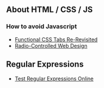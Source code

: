 ## About HTML / CSS / JS

### How to avoid Javascript
* [Functional CSS Tabs Re-Revisited](https://css-tricks.com/functional-css-tabs-re-revisited/)
* [Radio-Controlled Web Design](http://alistapart.com/article/radio-controlled-web-design)

## Regular Expressions

* [Test Regular Expressions Online](https://www.debuggex.com/)